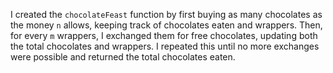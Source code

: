 I created the `chocolateFeast` function by first buying as many chocolates as the money `n` allows, keeping track of chocolates eaten and wrappers. Then, for every `m` wrappers, I exchanged them for free chocolates, updating both the total chocolates and wrappers. I repeated this until no more exchanges were possible and returned the total chocolates eaten.

